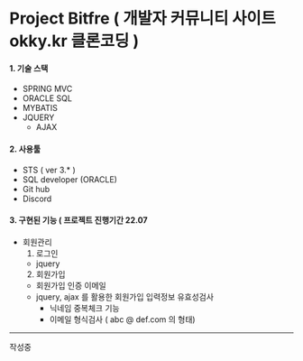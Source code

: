 # Project Bitfre ( 개발자 커뮤니티 사이트 okky.kr 클론코딩 )
#### 1. 기술 스택
  - SPRING MVC
  - ORACLE SQL
  - MYBATIS
  - JQUERY
    - AJAX
    
#### 2. 사용툴
  - STS ( ver 3.* )
  - SQL developer (ORACLE)
  - Git hub
  - Discord

#### 3. 구현된 기능 ( 프로젝트 진행기간 22.07
  - 회원관리 
    1. 로그인
      - jquery
    2. 회원가입
      - 회원가입 인증 이메일 
      - jquery, ajax 를 활용한 회원가입 입력정보 유효성검사 
        - 닉네임 중복체크 기능
        - 이메일 형식검사 ( abc @ def.com 의 형태)
---
작성중
